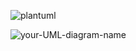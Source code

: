 ![plantuml](http://www.plantuml.com/plantuml/proxy?cache=no&src=https://raw.githubusercontent.com/Future-Csg3/nkaca-training-docs/main/10_RD/01_GraphQL/graphql.pu)

![your-UML-diagram-name](http://www.plantuml.com/plantuml/proxy?cache=no&src=https://raw.githubusercontent.com/jonashackt/plantuml-markdown/master/example-uml.iuml)
